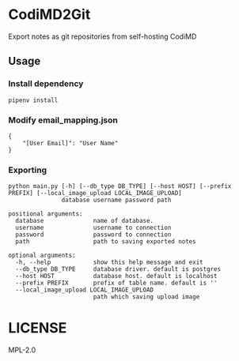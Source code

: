 # CodiMD2Git

Export notes as git repositories from self-hosting CodiMD

## Usage

### Install dependency

```
pipenv install
```

### Modify email_mapping.json
```
{
    "[User Email]": "User Name"
}
```

### Exporting

```
python main.py [-h] [--db_type DB_TYPE] [--host HOST] [--prefix PREFIX] [--local_image_upload LOCAL_IMAGE_UPLOAD]
               database username password path
```

```
positional arguments:
  database              name of database.
  username              username to connection
  password              password to connection
  path                  path to saving exported notes

optional arguments:
  -h, --help            show this help message and exit
  --db_type DB_TYPE     database driver. default is postgres
  --host HOST           database host. default is localhost
  --prefix PREFIX       prefix of table name. default is ''
  --local_image_upload LOCAL_IMAGE_UPLOAD
                        path which saving upload image
```

# LICENSE
MPL-2.0